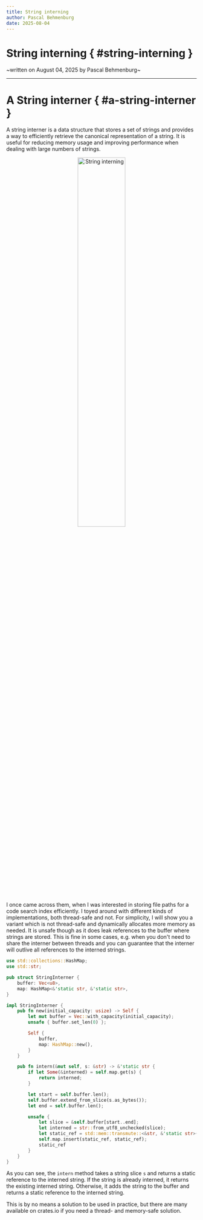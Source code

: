 ```yaml
---
title: String interning
author: Pascal Behmenburg
date: 2025-08-04
---
```

# String interning { #string-interning }

~written on August 04, 2025 by Pascal Behmenburg~

---

# A String interner { #a-string-interner }

A string interner is a data structure that stores a set of strings and provides a way to efficiently retrieve the canonical representation of a string. It is useful for reducing memory usage and improving performance when dealing with large numbers of strings.

<center>
    <img src="./img/string_interning.png" alt="String interning" width="50%" height="50%">
</center>

I once came across them, when I was interested in storing file paths for a code search index efficiently. I toyed around with different kinds of implementations, both thread-safe and not. For simplicity, I will show you a variant which is not thread-safe and dynamically allocates more memory as needed. It is unsafe though as it does leak references to the buffer where strings are stored. This is fine in some cases, e.g. when you don't need to share the interner between threads and you can guarantee that the interner will outlive all references to the interned strings.


```rs
use std::collections::HashMap;
use std::str;

pub struct StringInterner {
    buffer: Vec<u8>,
    map: HashMap<&'static str, &'static str>,
}

impl StringInterner {
    pub fn new(initial_capacity: usize) -> Self {
        let mut buffer = Vec::with_capacity(initial_capacity);
        unsafe { buffer.set_len(0) };

        Self {
            buffer,
            map: HashMap::new(),
        }
    }

    pub fn intern(&mut self, s: &str) -> &'static str {
        if let Some(&interned) = self.map.get(s) {
            return interned;
        }

        let start = self.buffer.len();
        self.buffer.extend_from_slice(s.as_bytes());
        let end = self.buffer.len();

        unsafe {
            let slice = &self.buffer[start..end];
            let interned = str::from_utf8_unchecked(slice);
            let static_ref = std::mem::transmute::<&str, &'static str>(interned);
            self.map.insert(static_ref, static_ref);
            static_ref
        }
    }
}
```

As you can see, the `intern` method takes a string slice `s` and returns a static reference to the interned string. If the string is already interned, it returns the existing interned string. Otherwise, it adds the string to the buffer and returns a static reference to the interned string.

This is by no means a solution to be used in practice, but there are many available on crates.io if you need a thread- and memory-safe solution.
